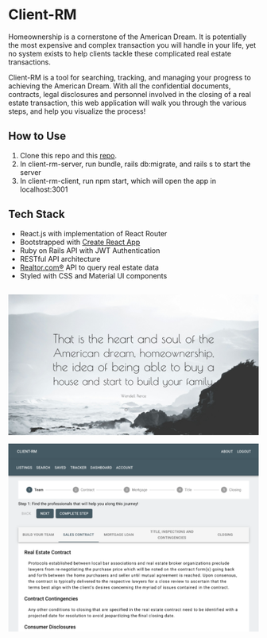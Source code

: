 # Client-RM

Homeownership is a cornerstone of the American Dream. It is potentially the most expensive and complex transaction you will handle in your life, yet no system exists to help clients tackle these complicated real estate transactions.

Client-RM is a tool for searching, tracking, and managing your progress to achieving the American Dream.  With all the confidential documents, contracts, legal disclosures and personnel involved in the closing of a real estate transaction, this web application will walk you through the various steps, and help you visualize the process! 

## How to Use

1. Clone this repo and this [repo](https://github.com/chaochaocodes/client-rm-server).
2. In client-rm-server, run bundle, rails db:migrate, and rails s to start the server
3. In client-rm-client, run npm start, which will open the app in localhost:3001

## Tech Stack

- React.js with implementation of React Router
- Bootstrapped with [Create React App](https://github.com/facebook/create-react-app)
- Ruby on Rails API with JWT Authentication
- RESTful API architecture
- [Realtor.com®](https://rapidapi.com/apidojo/api/realtor) API to query real estate data
- Styled with CSS and Material UI components

##

![Image of Quote](https://github.com/chaochaocodes/client-rm-client/blob/master/screenshots/quotefancy.jpg)

![Image of Tracker Tab](https://github.com/chaochaocodes/client-rm-client/blob/master/screenshots/tracker.png)

